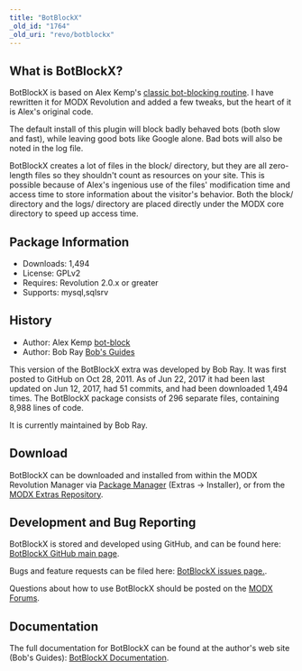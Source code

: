 ```yaml
---
title: "BotBlockX"
_old_id: "1764"
_old_uri: "revo/botblockx"
---
```


## What is BotBlockX?

BotBlockX is based on Alex Kemp's [classic bot-blocking routine](http://download.modem-help.co.uk/non-modem/PHP/Rogue-Bot-Blocking/ "Classic bot blocking script"). I have rewritten it for MODX Revolution and added a few tweaks, but the heart of it is Alex's original code.

The default install of this plugin will block badly behaved bots (both slow and fast), while leaving good bots like Google alone. Bad bots will also be noted in the log file.

BotBlockX creates a lot of files in the block/ directory, but they are all zero-length files so they shouldn't count as resources on your site. This is possible because of Alex's ingenious use of the files' modification time and access time to store information about the visitor's behavior. Both the block/ directory and the logs/ directory are placed directly under the MODX core directory to speed up access time.

## Package Information

- Downloads: 1,494
- License: GPLv2
- Requires: Revolution 2.0.x or greater
- Supports: mysql,sqlsrv

## History

- Author: Alex Kemp [bot-block](http://biostatisticien.eu/www.searchlores.org/bot-block.php.txt)
- Author: Bob Ray [Bob's Guides](http://bobsguides.com)

 This version of the BotBlockX extra was developed by Bob Ray. It was first posted to GitHub on Oct 28, 2011. As of Jun 22, 2017 it had been last updated on Jun 12, 2017, had 51 commits, and had been downloaded 1,494 times. The BotBlockX package consists of 296 separate files, containing 8,988 lines of code.

It is currently maintained by Bob Ray.

## Download

 BotBlockX can be downloaded and installed from within the MODX Revolution Manager via [Package Manager](developing-in-modx/advanced-development/package-management "Package Manager") (Extras -> Installer), or from the [MODX Extras Repository](https://modx.com/extras/package/botblockx).

## Development and Bug Reporting 

 BotBlockX is stored and developed using GitHub, and can be found here: [BotBlockX GitHub main page](https://github.com/BobRay/BotBlockX).

 Bugs and feature requests can be filed here: [BotBlockX issues page.](https://github.com/BobRay/BotBlockX/issues).

Questions about how to use BotBlockX should be posted on the [MODX Forums](https://forums.modx.com).

## Documentation

 The full documentation for BotBlockX can be found at the author's web site (Bob's Guides): [BotBlockX Documentation](https://bobsguides.com/botblockx-tutorial.html).